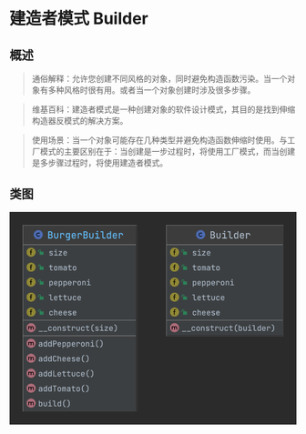 # 建造者模式 Builder

## 概述
> 通俗解释：允许您创建不同风格的对象，同时避免构造函数污染。当一个对象有多种风格时很有用。或者当一个对象创建时涉及很多步骤。

> 维基百科：建造者模式是一种创建对象的软件设计模式，其目的是找到伸缩构造器反模式的解决方案。

> 使用场景：当一个对象可能存在几种类型并避免构造函数伸缩时使用。与工厂模式的主要区别在于：当创建是一步过程时，将使用工厂模式，而当创建是多步骤过程时，将使用建造者模式。

## 类图
![](Builder.png)
